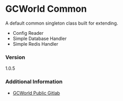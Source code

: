 # GCWorld Common

A default common singleton class built for extending.

  - Config Reader
  - Simple Database Handler
  - Simple Redis Handler

### Version
1.0.5

### Additional Information

* [GCWorld Public Gitlab](https://gitlab.konghack.com/groups/GCWorld)
